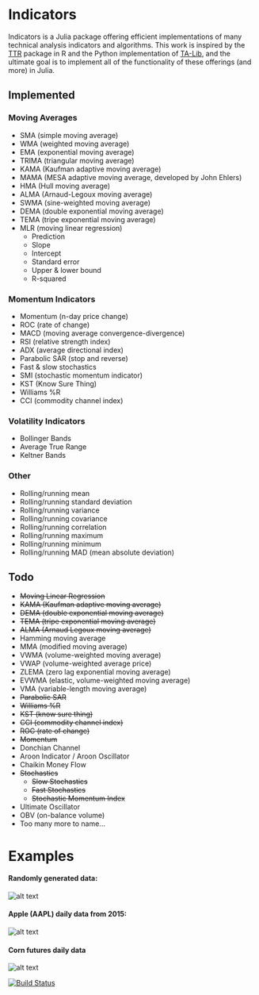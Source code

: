 # Indicators

Indicators is a Julia package offering efficient implementations of many technical analysis indicators and algorithms. This work is inspired by the [TTR](https://github.com/joshuaulrich/TTR) package in R and the Python implementation of [TA-Lib](https://github.com/mrjbq7/ta-lib), and the ultimate goal is to implement all of the functionality of these offerings (and more) in Julia.

## Implemented
### Moving Averages
- SMA (simple moving average)
- WMA (weighted moving average)
- EMA (exponential moving average)
- TRIMA (triangular moving average)
- KAMA (Kaufman adaptive moving average)
- MAMA (MESA adaptive moving average, developed by John Ehlers)
- HMA (Hull moving average)
- ALMA (Arnaud-Legoux moving average)
- SWMA (sine-weighted moving average)
- DEMA (double exponential moving average)
- TEMA (tripe exponential moving average)
- MLR (moving linear regression)
    - Prediction
    - Slope
    - Intercept
    - Standard error
    - Upper & lower bound
    - R-squared

### Momentum Indicators
- Momentum (n-day price change)
- ROC (rate of change)
- MACD (moving average convergence-divergence)
- RSI (relative strength index)
- ADX (average directional index)
- Parabolic SAR (stop and reverse)
- Fast & slow stochastics
- SMI (stochastic momentum indicator)
- KST (Know Sure Thing)
- Williams %R
- CCI (commodity channel index)

### Volatility Indicators
- Bollinger Bands
- Average True Range
- Keltner Bands

### Other
- Rolling/running mean
- Rolling/running standard deviation
- Rolling/running variance
- Rolling/running covariance
- Rolling/running correlation
- Rolling/running maximum
- Rolling/running minimum
- Rolling/running MAD (mean absolute deviation)


## Todo
- ~~Moving Linear Regression~~
- ~~KAMA (Kaufman adaptive moving average)~~
- ~~DEMA (double exponential moving average)~~
- ~~TEMA (tripe exponential moving average)~~
- ~~ALMA (Arnaud Legoux moving average)~~
- Hamming moving average
- MMA (modified moving average)
- VWMA (volume-weighted moving average)
- VWAP (volume-weighted average price)
- ZLEMA (zero lag exponential moving average)
- EVWMA (elastic, volume-weighted moving average)
- VMA (variable-length moving average)
- ~~Parabolic SAR~~
- ~~Williams %R~~
- ~~KST (know sure thing)~~
- ~~CCI (commodity channel index)~~
- ~~ROC (rate of change)~~
- ~~Momentum~~
- Donchian Channel
- Aroon Indicator / Aroon Oscillator
- Chaikin Money Flow
- ~~Stochastics~~
  - ~~Slow Stochastics~~
  - ~~Fast Stochastics~~
  - ~~Stochastic Momentum Index~~
- Ultimate Oscillator
- OBV (on-balance volume)
- Too many more to name...

# Examples
#### Randomly generated data:
![alt text](https://raw.githubusercontent.com/dysonance/Indicators.jl/master/examples/example1.png "Example 1")

#### Apple (AAPL) daily data from 2015:
![alt text](https://raw.githubusercontent.com/dysonance/Indicators.jl/master/examples/example2.png "Example 2")

#### Corn futures daily data
![alt text](https://raw.githubusercontent.com/dysonance/Indicators.jl/master/examples/example3.png "Example 3")


[![Build Status](https://travis-ci.org/dysonance/Indicators.jl.svg?branch=master)](https://travis-ci.org/dysonance/Indicators.jl)
